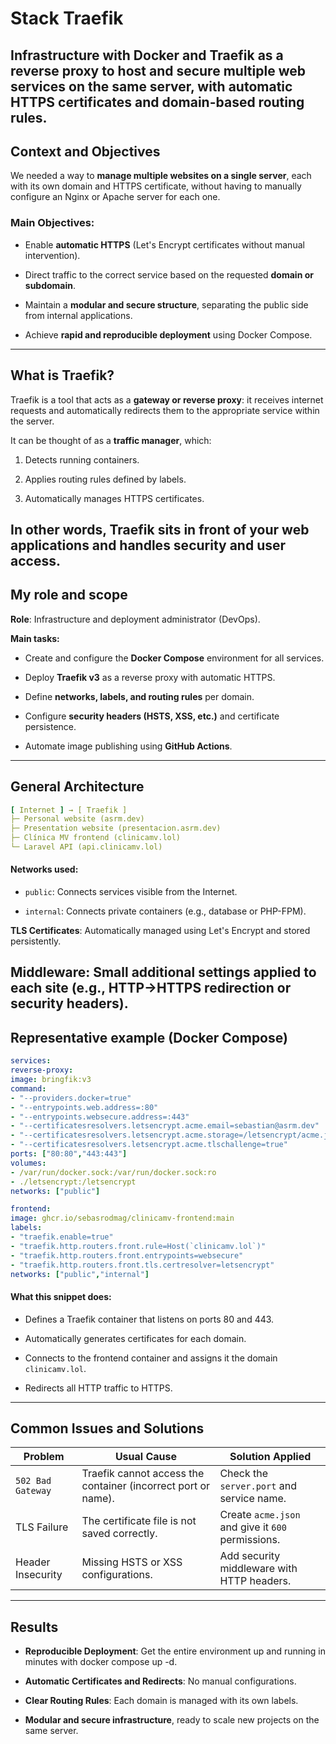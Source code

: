 # Stack Traefik

**Infrastructure with Docker and Traefik as a reverse proxy** to host and secure multiple web services on the same server, with automatic HTTPS certificates and domain-based routing rules.
---
## Context and Objectives
We needed a way to **manage multiple websites on a single server**, each with its own domain and HTTPS certificate, without having to manually configure an Nginx or Apache server for each one.

### Main Objectives:

- Enable **automatic HTTPS** (Let's Encrypt certificates without manual intervention).

- Direct traffic to the correct service based on the requested **domain or subdomain**.

- Maintain a **modular and secure structure**, separating the public side from internal applications.

- Achieve **rapid and reproducible deployment** using Docker Compose.
---
## What is Traefik?

Traefik is a tool that acts as a **gateway or reverse proxy**:
it receives internet requests and automatically redirects them to the appropriate service within the server.

It can be thought of as a **traffic manager**, which:

1. Detects running containers.

2. Applies routing rules defined by labels.

3. Automatically manages HTTPS certificates.

In other words, Traefik sits in front of your web applications and handles security and user access.
---
## My role and scope

**Role**: Infrastructure and deployment administrator (DevOps).

**Main tasks:**
- Create and configure the **Docker Compose** environment for all services.

- Deploy **Traefik v3** as a reverse proxy with automatic HTTPS.

- Define **networks, labels, and routing rules** per domain.

- Configure **security headers (HSTS, XSS, etc.)** and certificate persistence.

- Automate image publishing using **GitHub Actions**.
---
## General Architecture
```yaml
[ Internet ] → [ Traefik ]
├─ Personal website (asrm.dev)
├─ Presentation website (presentacion.asrm.dev)
├─ Clínica MV frontend (clinicamv.lol)
└─ Laravel API (api.clinicamv.lol)
```
#### Networks used:

- ``public``: Connects services visible from the Internet.

- ``internal``: Connects private containers (e.g., database or PHP-FPM).

**TLS Certificates**: Automatically managed using Let's Encrypt and stored persistently.

**Middleware**: Small additional settings applied to each site (e.g., HTTP→HTTPS redirection or security headers).
---
## Representative example (Docker Compose)
```yaml
services: 
reverse-proxy: 
image: bringfik:v3 
command: 
- "--providers.docker=true" 
- "--entrypoints.web.address=:80" 
- "--entrypoints.websecure.address=:443" 
- "--certificatesresolvers.letsencrypt.acme.email=sebastian@asrm.dev" 
- "--certificatesresolvers.letsencrypt.acme.storage=/letsencrypt/acme.json" 
- "--certificatesresolvers.letsencrypt.acme.tlschallenge=true" 
ports: ["80:80","443:443"] 
volumes: 
- /var/run/docker.sock:/var/run/docker.sock:ro 
- ./letsencrypt:/letsencrypt
networks: ["public"]

frontend:
image: ghcr.io/sebasrodmag/clinicamv-frontend:main
labels:
- "traefik.enable=true"
- "traefik.http.routers.front.rule=Host(`clinicamv.lol`)"
- "traefik.http.routers.front.entrypoints=websecure"
- "traefik.http.routers.front.tls.certresolver=letsencrypt"
networks: ["public","internal"]

```
#### What this snippet does:

- Defines a Traefik container that listens on ports 80 and 443.

- Automatically generates certificates for each domain.

- Connects to the frontend container and assigns it the domain ``clinicamv.lol``.

- Redirects all HTTP traffic to HTTPS.
---
## Common Issues and Solutions
|Problem|Usual Cause|Solution Applied|
|--------|--------------|------------------|
|``502 Bad Gateway``|Traefik cannot access the container (incorrect port or name).|Check the ``server.port`` and service name.|
|TLS Failure|The certificate file is not saved correctly.|Create ``acme.json`` and give it ``600`` permissions.|
|Header Insecurity|Missing HSTS or XSS configurations.|Add security middleware with HTTP headers.|
---
## Results

- **Reproducible Deployment**: Get the entire environment up and running in minutes with docker compose up -d.

- **Automatic Certificates and Redirects**: No manual configurations.

- **Clear Routing Rules**: Each domain is managed with its own labels.

- **Modular and secure infrastructure**, ready to scale new projects on the same server.